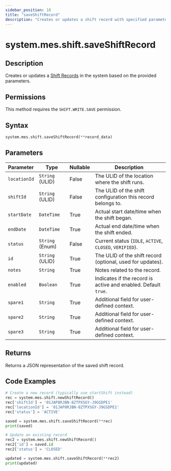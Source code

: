 ```yaml
---
sidebar_position: 18
title: "saveShiftRecord"
description: "Creates or updates a shift record with specified parameters."
---
```


# system.mes.shift.saveShiftRecord

## Description

Creates or updates a [Shift Records](../../data-model/shift-model/shift-record) in the system
based on the provided parameters.


## Permissions

This method requires the `SHIFT.WRITE.SAVE` permission.

## Syntax

```python
system.mes.shift.saveShiftRecord(**record_data)
```

## Parameters

| Parameter     | Type            | Nullable | Description                                                  |
|---------------|-----------------|----------|--------------------------------------------------------------|
| `locationId`  | `String` (ULID) | False    | The ULID of the location where the shift runs.               |
| `shiftId`     | `String` (ULID) | False    | The ULID of the shift configuration this record belongs to.  |
| `startDate`   | `DateTime`      | True     | Actual start date/time when the shift began.                 |
| `endDate`     | `DateTime`      | True     | Actual end date/time when the shift ended.                   |
| `status`      | `String` (Enum) | False    | Current status (`IDLE`, `ACTIVE`, `CLOSED`, `VERIFIED`).     |
| `id`          | `String` (ULID) | True     | The ULID of the shift record (optional, used for updates).   |
| `notes`       | `String`        | True     | Notes related to the record.                                 |
| `enabled`     | `Boolean`       | True     | Indicates if the record is active and enabled. Default `true`. |
| `spare1`      | `String`        | True     | Additional field for user-defined context.                   |
| `spare2`      | `String`        | True     | Additional field for user-defined context.                   |
| `spare3`      | `String`        | True     | Additional field for user-defined context.                   |

## Returns

Returns a JSON representation of the saved shift record.

## Code Examples

```python
# Create a new record (typically use startShift instead)
rec = system.mes.shift.newShiftRecord()
rec['shiftId'] = '01JAP8RJBN-8ZTPXSGY-J9GSDPE1'
rec['locationId'] = '01JAP8RJBN-8ZTPXSGY-J9GSDPE1'
rec['status'] = 'ACTIVE'

saved = system.mes.shift.saveShiftRecord(**rec)
print(saved)

# Update an existing record
rec2 = system.mes.shift.newShiftRecord()
rec2['id'] = saved.id
rec2['status'] = 'CLOSED'

updated = system.mes.shift.saveShiftRecord(**rec2)
print(updated)
```
